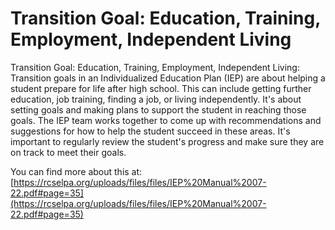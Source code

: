 # Transition Goal: Education, Training, Employment, Independent Living
Transition Goal: Education, Training, Employment, Independent Living: Transition goals in an Individualized Education Plan (IEP) are about helping a student prepare for life after high school. This can include getting further education, job training, finding a job, or living independently. It's about setting goals and making plans to support the student in reaching those goals. The IEP team works together to come up with recommendations and suggestions for how to help the student succeed in these areas. It's important to regularly review the student's progress and make sure they are on track to meet their goals.

You can find more about this at: [https://rcselpa.org/uploads/files/files/IEP%20Manual%2007-22.pdf#page=35](https://rcselpa.org/uploads/files/files/IEP%20Manual%2007-22.pdf#page=35)
